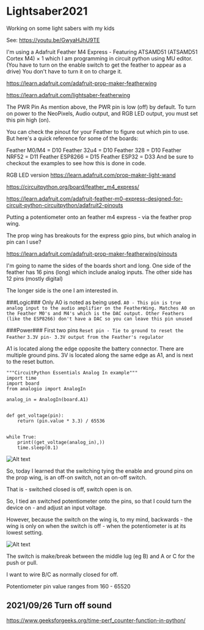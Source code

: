 # Lightsaber2021
Working on some light sabers with my kids

See: https://youtu.be/GwyaHJhU9TE


I'm using a Adafruit Feather M4 Express - Featuring ATSAMD51 (ATSAMD51 Cortex M4) × 1
which I am programming in circuit python using MU editor.
(You have to turn on the enable switch to get the feather to appear as a drive)
You don't have to turn it on to charge it.

https://learn.adafruit.com/adafruit-prop-maker-featherwing

https://learn.adafruit.com/lightsaber-featherwing



The PWR Pin
As mention above, the PWR pin is low (off) by default. To turn on power to the NeoPixels, Audio output, and RGB LED output, you must set this pin high (on).

You can check the pinout for your Feather to figure out which pin to use. But here's a quick reference for some of the boards:

Feather M0/M4 = D10
Feather 32u4 = D10
Feather 328 = D10
Feather NRF52 = D11
Feather ESP8266 = D15
Feather ESP32 = D33
And be sure to checkout the examples to see how this is done in code.


RGB LED version
https://learn.adafruit.com/prop-maker-light-wand


https://circuitpython.org/board/feather_m4_express/


https://learn.adafruit.com/adafruit-feather-m0-express-designed-for-circuit-python-circuitpython/adafruit2-pinouts



Putting a potentiometer onto an feather m4 express - via the feather prop wing.

The prop wing has breakouts for the express gpio pins, but which analog in pin can I use?

https://learn.adafruit.com/adafruit-prop-maker-featherwing/pinouts

I'm going to name the sides of the boards short and long.
One side of the feather has 16 pins (long) which include analog inputs.
The other side has 12 pins (mostly digital)

The longer side is the one I am interested in.


###Logic###
Only A0 is noted as being used.
```A0 - This pin is true analog input to the audio amplifier on the FeatherWing. Matches A0 on the Feather M0's and M4's which is the DAC output. Other Feathers (like the ESP8266) don't have a DAC so you can leave this pin unused```

###Power###
First two pins 
``Reset pin - Tie to ground to reset the Feather``
``3.3V pin- 3.3V output from the Feather's regulator``



A1 is located along the edge opposite the battery connector. There are multiple ground pins. 3V is located along the same edge as A1, and is next to the reset button.

```
"""CircuitPython Essentials Analog In example"""
import time
import board
from analogio import AnalogIn

analog_in = AnalogIn(board.A1)


def get_voltage(pin):
    return (pin.value * 3.3) / 65536


while True:
    print((get_voltage(analog_in),))
    time.sleep(0.1)
```


![Alt text](./readme_imgs/circuitpython_FeatherM0ExpressPot_bb.jpg)


So, today I learned that the switching tying the enable and ground pins on the prop wing, is an off-on switch, not an on-off switch.

That is - switched closed is off, switch open is on.

So, I tied an switched potentiometer onto the pins, so that I could turn the device on - and adjust an input voltage.

However, because the switch on the wing is, to my mind, backwards - the wing is only on when the switch is off - when the potentiometer is at its lowest setting.

![Alt text](./readme_imgs/Push-Pull-Pots.jpg)

The switch is make/break between the middle lug (eg B) and A or C for the push or pull.

I want to wire B/C as normally closed for off.

Potentiometer
pin value ranges from 160 - 65520


## 2021/09/26 Turn off sound ##

https://www.geeksforgeeks.org/time-perf_counter-function-in-python/
